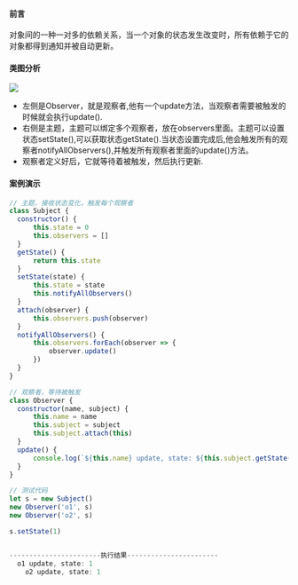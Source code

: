 #### 前言

对象间的一种一对多的依赖关系，当一个对象的状态发生改变时，所有依赖于它的对象都得到通知并被自动更新。

#### 类图分析

![](https://p3-juejin.byteimg.com/tos-cn-i-k3u1fbpfcp/90b37519656f4519bf6a5f2c177b530e~tplv-k3u1fbpfcp-zoom-1.image)

-   左侧是Observer，就是观察者,他有一个update方法，当观察者需要被触发的时候就会执行update().
-   右侧是主题，主题可以绑定多个观察者，放在observers里面。主题可以设置状态setState(),可以获取状态getState().当状态设置完成后,他会触发所有的观察者notifyAllObservers(),并触发所有观察者里面的update()方法。
-   观察者定义好后，它就等待着被触发，然后执行更新.

#### 案例演示

```js
// 主题，接收状态变化，触发每个观察者
class Subject {
  constructor() {
      this.state = 0
      this.observers = []
  }
  getState() {
      return this.state
  }
  setState(state) {
      this.state = state
      this.notifyAllObservers()
  }
  attach(observer) {
      this.observers.push(observer)
  }
  notifyAllObservers() {
      this.observers.forEach(observer => {
          observer.update()
      })
  }
}

// 观察者，等待被触发
class Observer {
  constructor(name, subject) {
      this.name = name
      this.subject = subject
      this.subject.attach(this)
  }
  update() {
      console.log(`${this.name} update, state: ${this.subject.getState()}`)
  }
}

// 测试代码
let s = new Subject()
new Observer('o1', s)
new Observer('o2', s)

s.setState(1)


-----------------------执行结果-----------------------
  o1 update, state: 1
	o2 update, state: 1
```